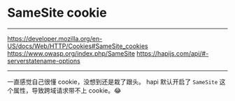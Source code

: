 # SameSite cookie

---

https://developer.mozilla.org/en-US/docs/Web/HTTP/Cookies#SameSite_cookies
https://www.owasp.org/index.php/SameSite
https://hapijs.com/api/#-serverstatename-options

---

一直感觉自己很懂 cookie，没想到还是栽了跟头。
hapi 默认开启了 `SameSite` 这个属性，导致跨域请求带不上 cookie。😂
